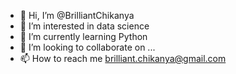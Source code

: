 - 👋 Hi, I’m @BrilliantChikanya
- 👀 I’m interested in data science
- 🌱 I’m currently learning Python
- 💞️ I’m looking to collaborate on ...
- 📫 How to reach me brilliant.chikanya@gmail.com 

<!---
BrilliantChikanya/BrilliantChikanya is a ✨ special ✨ repository because its `README.md` (this file) appears on your GitHub profile.
You can click the Preview link to take a look at your changes.
--->
